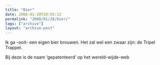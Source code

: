 ```yaml
---
title: "Bier"
date: 2008-01-28T20:55:13
permalink: "2008/01/28/bier/"
tags: ["archive"]
layout: "archive-post"
---
```

Ik ga -ooit- een eigen bier brouwen. Het zal wel een zwaar zijn: de Tripel Trappel.

Bij deze is de naam ‘gepatenteerd’ op het wereld-wijde-web
